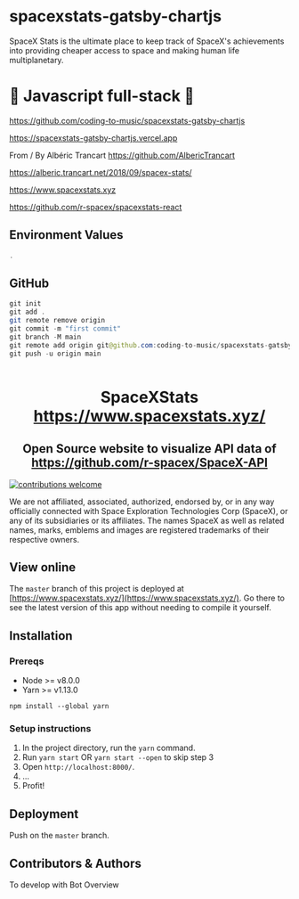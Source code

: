 # spacexstats-gatsby-chartjs

SpaceX Stats is the ultimate place to keep track of SpaceX's achievements into providing cheaper access to space and making human life multiplanetary.

# 🚀 Javascript full-stack 🚀

https://github.com/coding-to-music/spacexstats-gatsby-chartjs

https://spacexstats-gatsby-chartjs.vercel.app

From / By Albéric Trancart https://github.com/AlbericTrancart

https://alberic.trancart.net/2018/09/spacex-stats/

https://www.spacexstats.xyz

https://github.com/r-spacex/spacexstats-react

## Environment Values

```java
.
```

## GitHub

```java
git init
git add .
git remote remove origin
git commit -m "first commit"
git branch -M main
git remote add origin git@github.com:coding-to-music/spacexstats-gatsby-chartjs.git
git push -u origin main
```

<p align="center"><img src="https://live.staticflickr.com/65535/50906488186_bd1cbc6d01_h.jpg" alt=""></p>

<h1 align="center">SpaceXStats <br /><a href="https://www.spacexstats.xyz/">https://www.spacexstats.xyz/</a></h1>

<h2 align="center">
Open Source website to visualize API data of <a href="https://github.com/r-spacex/SpaceX-API">https://github.com/r-spacex/SpaceX-API</a>
</h2>

[![contributions welcome](https://img.shields.io/badge/contributions-welcome-brightgreen.svg?style=flat)](https://github.com/r-spacex/spacexstats-react/issues)

We are not affiliated, associated, authorized, endorsed by, or in any way officially connected with Space Exploration Technologies Corp (SpaceX), or any of its subsidiaries or its affiliates. The names SpaceX as well as related names, marks, emblems and images are registered trademarks of their respective owners.

## View online

The `master` branch of this project is deployed at [https://www.spacexstats.xyz/](https://www.spacexstats.xyz/).
Go there to see the latest version of this app without needing to compile it yourself.

## Installation

### Prereqs

- Node >= v8.0.0
- Yarn >= v1.13.0

`npm install --global yarn`

### Setup instructions

1. In the project directory, run the `yarn` command.
2. Run `yarn start` OR `yarn start --open` to skip step 3
3. Open `http://localhost:8000/`.
4. ...
5. Profit!

## Deployment

Push on the `master` branch.

## Contributors & Authors

To develop with Bot Overview
